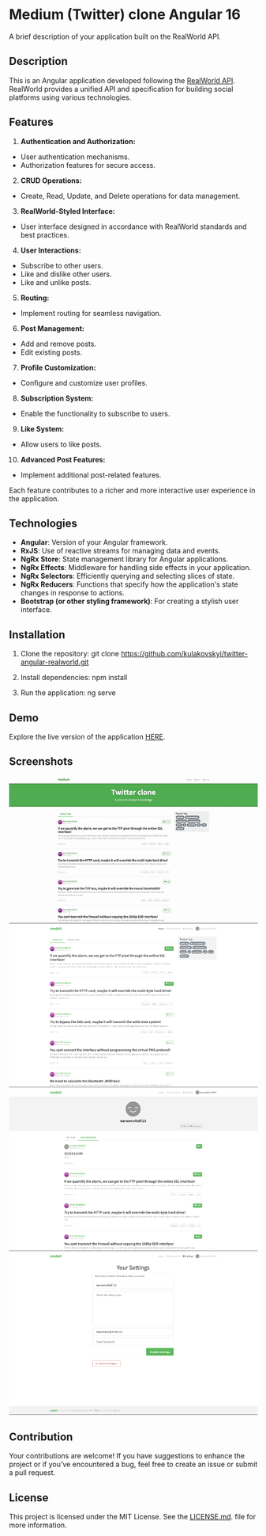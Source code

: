 # Medium (Twitter) clone Angular 16

A brief description of your application built on the RealWorld API.

## Description

This is an Angular application developed following the [RealWorld API](https://github.com/gothinkster/realworld). RealWorld provides a unified API and specification for building social platforms using various technologies.

## Features

1. **Authentication and Authorization:**
  - User authentication mechanisms.
  - Authorization features for secure access.

2. **CRUD Operations:**
  - Create, Read, Update, and Delete operations for data management.

3. **RealWorld-Styled Interface:**
  - User interface designed in accordance with RealWorld standards and best practices.

4. **User Interactions:**
  - Subscribe to other users.
  - Like and dislike other users.
  - Like and unlike posts.

5. **Routing:**
  - Implement routing for seamless navigation.

6. **Post Management:**
  - Add and remove posts.
  - Edit existing posts.

7. **Profile Customization:**
  - Configure and customize user profiles.

8. **Subscription System:**
  - Enable the functionality to subscribe to users.

9. **Like System:**
  - Allow users to like posts.

10. **Advanced Post Features:**
  - Implement additional post-related features.

Each feature contributes to a richer and more interactive user experience in the application.

## Technologies

- **Angular**: Version of your Angular framework.
- **RxJS**: Use of reactive streams for managing data and events.
- **NgRx Store**: State management library for Angular applications.
- **NgRx Effects**: Middleware for handling side effects in your application.
- **NgRx Selectors**: Efficiently querying and selecting slices of state.
- **NgRx Reducers**: Functions that specify how the application's state changes in response to actions.
- **Bootstrap (or other styling framework)**: For creating a stylish user interface.

## Installation

1. Clone the repository:
   git clone https://github.com/kulakovskyi/twitter-angular-realworld.git

2. Install dependencies:
   npm install

3. Run the application:
   ng serve

## Demo

Explore the live version of the application [HERE](https://twitter-clone-angular.web.app/).

## Screenshots

![gif 1](./images/gif.gif)
![Screenshot 1](./images/screenshot1.png)
![Screenshot 2](./images/screenshot2.png)
![Screenshot 3](./images/screenshot3.png)

## Contribution

Your contributions are welcome! If you have suggestions to enhance the project or if you've encountered a bug, feel free to create an issue or submit a pull request.


## License

This project is licensed under the MIT License. See the [LICENSE.md](LICENSE.md). file for more information.
